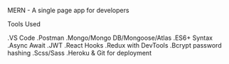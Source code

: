 MERN - A single page app for developers

Tools Used

.VS Code
.Postman
.Mongo/Mongo DB/Mongoose/Atlas
.ES6+ Syntax
.Async Await
.JWT
.React Hooks
.Redux with DevTools
.Bcrypt password hashing
.Scss/Sass
.Heroku & Git for deployment
